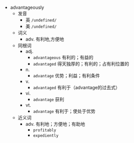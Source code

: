 - advantageously
  - 发音
    - 英 `/undefined/`
    - 美 `/undefined/`
  - 词义
    - adv. 有利地,方便地
  - 同根词
    - adj.
      - `advantageous` 有利的；有益的
      - `advantaged` 得天独厚的；有利的；占有利位置的
    - n.
      - `advantage` 优势；利益；有利条件
    - v.
      - `advantaged` 有利于（advantage的过去式）
    - vi.
      - `advantage` 获利
    - vt.
      - `advantage` 有利于；使处于优势
  - 近义词
    - adv. 有利地；方便地；有助地
      - `profitably`
      - `expediently`
